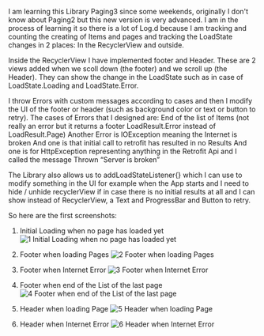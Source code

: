 I am learning this Library Paging3 since some weekends, originally I don't know about Paging2 but this new version is very advanced. I am in the process of learning it so there is a lot of Log.d because I am tracking and counting the creating of Items and pages and tracking the LoadState changes in 2 places: In the RecyclerView and outside.

Inside the RecyclerView I have implemented footer and Header. These are 2 views added when we scoll down (the footer) and we scroll up (the Header). They can show the change in the LoadState such as in case of LoadState.Loading and LoadState.Error.

I throw Errors with custom messages according to cases and then I modify the UI of the footer or header (such as background color or text or button to retry). The cases of Errors that I designed are: End of the list of Items (not really an error but it returns a footer LoadResult.Error  instead of LoadResult.Page)
Another Error is IOException meaning the Internet is broken
And one is that initial call to retrofit has resulted in no Results
And one is for HttpException representing anything in the Retrofit Api and I called the message Thrown “Server is broken”

The Library also allows us to addLoadStateListener{} which I can use to modify something in the UI for example when the App starts and I need to hide / unhide recyclerView if in case there is no initial results at all and I can show instead of RecyclerView, a Text and ProgressBar and Button to retry.

So here are the first screenshots:

1. Initial Loading when no page has loaded yet
![1  Initial Loading when no page has loaded yet](https://user-images.githubusercontent.com/20923486/132661277-11f6f43c-8b45-403d-b198-7502de5a56be.jpg)

2. Footer when loading Pages
![2  Footer when loading Pages](https://user-images.githubusercontent.com/20923486/132661419-f306e3f5-b1db-4e5e-97b6-2f13771a4502.jpg)

3. Footer when Internet Error
![3  Footer when Internet Error](https://user-images.githubusercontent.com/20923486/132661521-c6e258fc-8b93-4abc-9574-51529b0c7b99.jpg)

4. Footer when end of the List of the last page
![4  Footer when end of the List of the last page](https://user-images.githubusercontent.com/20923486/132661631-4717e649-2397-4957-8681-62ddf4a274ee.jpg)

5. Header when loading Page
![5  Header when loading Page](https://user-images.githubusercontent.com/20923486/132661744-2bbc953d-ca57-43e2-8e37-3c53f16d3a40.jpg)

6. Header when Internet Error
![6  Header when Internet Error](https://user-images.githubusercontent.com/20923486/132661829-506b5265-b345-48a7-b13a-a0073da54938.jpg)


